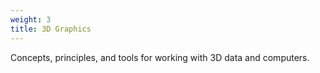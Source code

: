 ```yaml
---
weight: 3
title: 3D Graphics
---
```

Concepts, principles, and tools for working with 3D data and computers.
